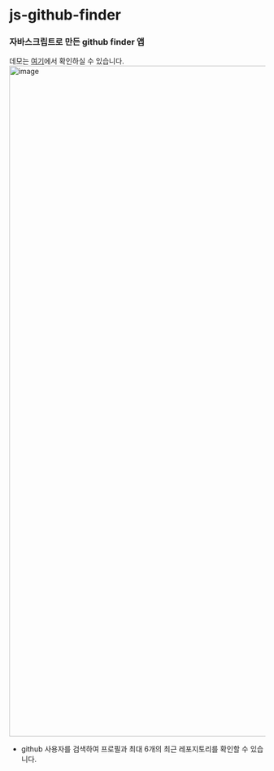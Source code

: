 # js-github-finder
### 자바스크립트로 만든 github finder 앱
데모는 [여기](https://yubin-github-finder.netlify.app/)에서 확인하실 수 있습니다.
<img width="1318" alt="image" src="https://github.com/ChaeYubin/js-github-finder/assets/63189595/16f4b68c-ae8e-48b4-bef4-534f1d287e8f">

- github 사용자를 검색하여 프로필과 최대 6개의 최근 레포지토리를 확인할 수 있습니다.
